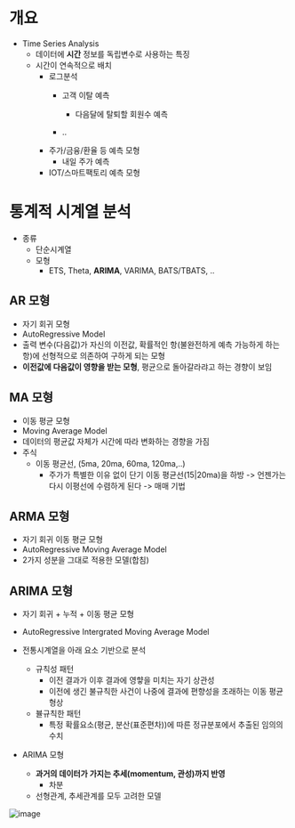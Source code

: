 # 개요

- Time Series Analysis
    - 데이터에 **시간** 정보를 독립변수로 사용하는 특징
    - 시간이 연속적으로 배치
        - 로그분석
            - 고객 이탈 예측
                - 다음달에 탈퇴할 회원수 예측
                
            - ..
        - 주가/금융/환율 등 예측 모형
            - 내일 주가 예측
        - IOT/스마트팩토리 예측 모형


# 통계적 시계열 분석

- 종류
    - 단순시계열
    - 모형
        - ETS, Theta, **ARIMA**, VARIMA, BATS/TBATS, ..

## AR 모형

- 자기 회귀 모형
- AutoRegressive Model
- 출력 변수(다음값)가 자신의 이전값, 확률적인 항(불완전하게 예측 가능하게 하는 항)에 선형적으로 의존하여 구하게 되는 모형
- **이전값에 다음값이 영향을 받는 모형**, 평균으로 돌아갈라랴고 하는 경향이 보임

## MA 모형

- 이동 평균 모형
- Moving Average Model
- 데이터의 평균값 자체가 시간에 따라 변화하는 경향을 가짐
- 주식
    - 이동 평균선, (5ma, 20ma, 60ma, 120ma,..)
        - 주가가 특별한 이유 없이 단기 이동 평균선(15|20ma)을 하방 -> 언젠가는 다시 이평선에 수렴하게 된다 -> 매매 기법

## ARMA 모형

- 자기 회귀 이동 평균 모형
- AutoRegressive Moving Average Model
- 2가지 성분을 그대로 적용한 모델(합침)


## ARIMA 모형

- 자기 회귀 + 누적 + 이동 평균 모형
- AutoRegressive Intergrated Moving Average Model

- 전통시계열을 아래 요소 기반으로 분석
    - 규칙성 패턴
        - 이전 결과가 이후 결과에 영햫을 미치는 자기 상관성
        - 이전에 생긴 불규칙한 사건이 나중에 결과에 편향성을 초래하는 이동 평균 형상
    - 뷸규칙한 패턴
        - 특정 확률요소(평균, 분산(표준편차))에 따른 정규분포에서 추출된 임의의 수치

- ARIMA 모형
    - **과거의 데이터가 가지는 추세(momentum, 관성)까지 반영**
        - 차분
    - 선형관계, 추세관계를 모두 고려한 모델
 
![image](https://github.com/user-attachments/assets/0c648d07-46d8-4c0b-94b8-deda1bf1d301)

